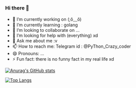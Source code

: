 ### Hi there 👋


- 🔭 I’m currently working on (;ŏ﹏ŏ)
- 🌱 I’m currently learning : golang
- 👯 I’m looking to collaborate on ...
- 🤔 I’m looking for help with (everything) xd
- 💬 Ask me about me :v
- 📫 How to reach me: 
Telegram 
id : @PyThon_Crazy_coder
- 😄 Pronouns: ...
- ⚡ Fun fact: there is no funny fact in my real life xd

[![Anurag's GitHub stats](https://github-readme-stats.vercel.app/api?username=abdoxfox)](https://github.com/anuraghazra/github-readme-stats)


[![Top Langs](https://github-readme-stats.vercel.app/api/top-langs/?username=abdoxfox)](https://github.com/anuraghazra/github-readme-stats)
